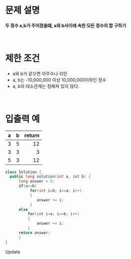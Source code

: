 # 문제 설명<br>
#### 두 정수 a,b가 주어졌을떄, a와 b사이에 속한 모든 정수의 합 구하기<br><br><br>
# 제한 조건<br>
####
- a와 b가 같으면 아무수나 리턴  
- a, b는 -10,000,000 이상 10,000,000이하인 정수  
- a, b의 대소관계는 정해져 있지 않다.<br><br><br>
# 입출력 예  
| a | b | return |
---|:---:|---:
| 3 | 5 | 12 |
| 3 | 3 | 3 |
| 5 | 3 | 12 |  

```java
class Solution {
  public long solution(int a, int b) {
      long answer = 0;
      if(a>=b)
           for(int i=b; i<=a; i++)
           {
              answer += i; 
           }
      else
          for(int i=a; i<=b; i++)
          {
              answer += i;
          }
      return answer;
      }
}
```
Update

